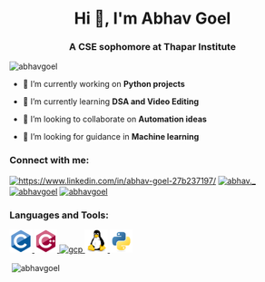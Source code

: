 <h1 align="center">Hi 👋, I'm Abhav Goel</h1>
<h3 align="center">A CSE sophomore at Thapar Institute</h3>

<p align="left"> <img src="https://komarev.com/ghpvc/?username=abhavgoel&label=Profile%20views&color=0e75b6&style=flat" alt="abhavgoel" /> </p>

- 🔭 I’m currently working on **Python projects**

- 🌱 I’m currently learning **DSA and Video Editing**

- 👯 I’m looking to collaborate on **Automation ideas**

- 🤝 I’m looking for guidance in **Machine learning**

<h3 align="left">Connect with me:</h3>
<p align="left">
<a href="https://linkedin.com/in/https://www.linkedin.com/in/abhav-goel-27b237197/" target="blank"><img align="center" src="https://raw.githubusercontent.com/rahuldkjain/github-profile-readme-generator/master/src/images/icons/Social/linked-in-alt.svg" alt="https://www.linkedin.com/in/abhav-goel-27b237197/" height="30" width="40" /></a>
<a href="https://instagram.com/abhav._" target="blank"><img align="center" src="https://raw.githubusercontent.com/rahuldkjain/github-profile-readme-generator/master/src/images/icons/Social/instagram.svg" alt="abhav._" height="30" width="40" /></a>
<a href="https://www.codechef.com/users/abhavgoel" target="blank"><img align="center" src="https://cdn.jsdelivr.net/npm/simple-icons@3.1.0/icons/codechef.svg" alt="abhavgoel" height="30" width="40" /></a>
<a href="https://codeforces.com/profile/abhavgoel" target="blank"><img align="center" src="https://cdn.jsdelivr.net/npm/simple-icons@3.0.1/icons/codeforces.svg" alt="abhavgoel" height="30" width="40" /></a>
</p>

<h3 align="left">Languages and Tools:</h3>
<p align="left"> <a href="https://www.cprogramming.com/" target="_blank"> <img src="https://raw.githubusercontent.com/devicons/devicon/master/icons/c/c-original.svg" alt="c" width="40" height="40"/> </a> <a href="https://www.w3schools.com/cpp/" target="_blank"> <img src="https://raw.githubusercontent.com/devicons/devicon/master/icons/cplusplus/cplusplus-original.svg" alt="cplusplus" width="40" height="40"/> </a> <a href="https://cloud.google.com" target="_blank"> <img src="https://www.vectorlogo.zone/logos/google_cloud/google_cloud-icon.svg" alt="gcp" width="40" height="40"/> </a> <a href="https://www.linux.org/" target="_blank"> <img src="https://raw.githubusercontent.com/devicons/devicon/master/icons/linux/linux-original.svg" alt="linux" width="40" height="40"/> </a> <a href="https://www.python.org" target="_blank"> <img src="https://raw.githubusercontent.com/devicons/devicon/master/icons/python/python-original.svg" alt="python" width="40" height="40"/> </a> </p>

<p>&nbsp;<img align="center" src="https://github-readme-stats.vercel.app/api?username=abhavgoel&show_icons=true&locale=en" alt="abhavgoel" /></p>
